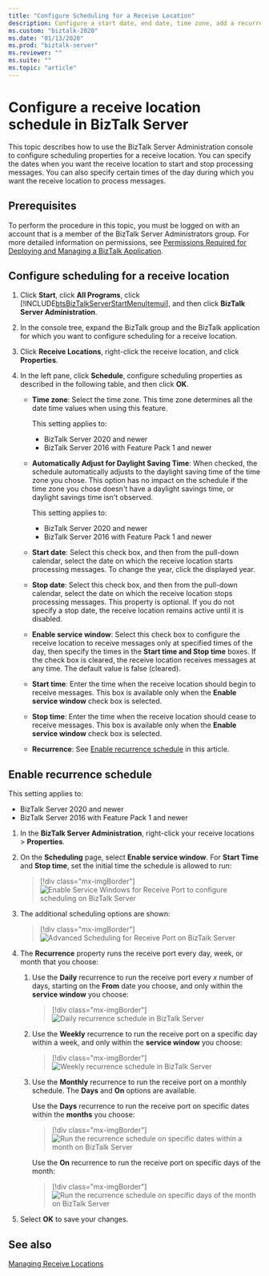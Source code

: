 ```yaml
---
title: "Configure Scheduling for a Receive Location"
description: Configure a start date, end date, time zone, add a recurrence for receive locations on BizTalk Server.
ms.custom: "biztalk-2020"
ms.date: "01/13/2020"
ms.prod: "biztalk-server"
ms.reviewer: ""
ms.suite: ""
ms.topic: "article"
---
```


# Configure a receive location schedule in BizTalk Server

This topic describes how to use the BizTalk Server Administration console to configure scheduling properties for a receive location. You can specify the dates when you want the receive location to start and stop processing messages. You can also specify certain times of the day during which you want the receive location to process messages.  
  
## Prerequisites

 To perform the procedure in this topic, you must be logged on with an account that is a member of the BizTalk Server Administrators group. For more detailed information on permissions, see [Permissions Required for Deploying and Managing a BizTalk Application](../core/permissions-required-for-deploying-and-managing-a-biztalk-application.md).  
  
## Configure scheduling for a receive location  
  
1. Click **Start**, click **All Programs**, click [!INCLUDE[btsBizTalkServerStartMenuItemui](../includes/btsbiztalkserverstartmenuitemui-md.md)], and then click **BizTalk Server Administration**.  
  
2. In the console tree, expand the BizTalk group and the BizTalk application for which you want to configure scheduling for a receive location.  
  
3. Click **Receive Locations**, right-click the receive location, and click **Properties**.  
  
4. In the left pane, click **Schedule**, configure scheduling properties as described in the following table, and then click **OK**.  
  
    - **Time zone**: Select the time zone. This time zone determines all the date time values when using this feature.

      This setting applies to:

      - BizTalk Server 2020 and newer
      - BizTalk Server 2016 with Feature Pack 1 and newer

    - **Automatically Adjust for Daylight Saving Time**: When checked, the schedule automatically adjusts to the daylight saving time of the time zone you chose. This option has no impact on the schedule if the time zone you chose doesn't have a daylight savings time, or daylight savings time isn't observed.

      This setting applies to:

      - BizTalk Server 2020 and newer
      - BizTalk Server 2016 with Feature Pack 1 and newer

    - **Start date**: Select this check box, and then from the pull-down calendar, select the date on which the receive location starts processing messages. To change the year, click the displayed year.  
    - **Stop date**: Select this check box, and then from the pull-down calendar, select the date on which the receive location stops processing messages. This property is optional. If you do not specify a stop date, the receive location remains active until it is disabled.
    - **Enable service window**: Select this check box to configure the receive location to receive messages only at specified times of the day, then specify the times in the **Start time and Stop time** boxes. If the check box is cleared, the receive location receives messages at any time. The default value is false (cleared).
    - **Start time**: Enter the time when the receive location should begin to receive messages. This box is available only when the **Enable service window** check box is selected.
    - **Stop time**: Enter the time when the receive location should cease to receive messages. This box is available only when the **Enable service window** check box is selected.
    - **Recurrence**: See [Enable recurrence schedule](#enable-recurrence-schedule) in this article.

## Enable recurrence schedule

This setting applies to:

- BizTalk Server 2020 and newer
- BizTalk Server 2016 with Feature Pack 1 and newer

1. In the **BizTalk Server Administration**, right-click your receive locations > **Properties**.
2. On the **Scheduling** page, select **Enable service window**. For **Start Time** and **Stop time**, set the initial time the schedule is allowed to run:

    > [!div class="mx-imgBorder"]
    > ![Enable Service Windows for Receive Port to configure scheduling on BizTalk Server](../core/media/enable-service-windows-for-receive-port.PNG)

3. The additional scheduling options are shown:

    > [!div class="mx-imgBorder"]
    > ![Advanced Scheduling for Receive Port on BizTalk Server](../core/media/advanced-scheduling-for-receive-port.PNG)

4. The **Recurrence** property runs the receive port every day, week, or month that you choose:

    1. Use the **Daily** recurrence to run the receive port every *x* number of days, starting on the **From** date you choose, and only within the **service window** you choose:

        > [!div class="mx-imgBorder"]
        > ![Daily recurrence schedule in BizTalk Server](../core/media/daily-schedule.png)

    2. Use the **Weekly** recurrence to run the receive port on a specific day within a week, and only within the **service window** you choose:

        > [!div class="mx-imgBorder"]
        > ![Weekly recurrence schedule in BizTalk Server](../core/media/weekly-schedule.png)

    3. Use the **Monthly** recurrence to run the receive port on a monthly schedule. The **Days** and **On** options are available.

        Use the **Days** recurrence to run the receive port on specific dates within the **months** you choose:

        > [!div class="mx-imgBorder"]
        > ![Run the recurrence schedule on specific dates within a month on BizTalk Server](../core/media/monthly-schedule.PNG)

        Use the **On** recurrence to run the receive port on specific days of the month:

        > [!div class="mx-imgBorder"]
        > ![Run the recurrence schedule on specific days of the month on BizTalk Server](../core/media/monthly-on-schedule.PNG)

5. Select **OK** to save your changes.

## See also

 [Managing Receive Locations](../core/managing-receive-locations.md)

